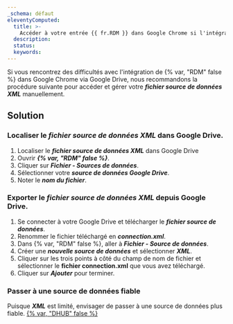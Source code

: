 ```yaml
---
_schema: défaut
eleventyComputed:
  title: >-
    Accéder à votre entrée {{ fr.RDM }} dans Google Chrome si l'intégration Google Drive ne fonctionne pas
  description:
  status:
  keywords:
---
```

Si vous rencontrez des difficultés avec l'intégration de {% var, "RDM" false %} dans Google Chrome via Google Drive, nous recommandons la procédure suivante pour accéder et gérer votre ***fichier source de données XML*** manuellement.

## Solution

### Localiser le ***fichier source de données XML*** dans Google Drive.

1. Localiser le ***fichier source de données XML*** dans Google Drive
2. Ouvrir ***{% var, "RDM" false %}***.
3. Cliquer sur ***Fichier - Sources de données***.
4. Sélectionner votre ***source de données Google Drive***.
5. Noter le ***nom du fichier***.

### Exporter le ***fichier source de données XML*** depuis Google Drive.

1. Se connecter à votre Google Drive et télécharger le ***fichier source de données***.
2. Renommer le fichier téléchargé en ***connection.xml***.
3. Dans {% var, "RDM" false %}, aller à ***Fichier - Source de données***.
4. Créer une ***nouvelle source de données*** et sélectionner ***XML***.
5. Cliquer sur les trois points à côté du champ de nom de fichier et sélectionner le **fichier connection.xml** que vous avez téléchargé.
6. Cliquer sur ***Ajouter*** pour terminer.

### Passer à une source de données fiable

Puisque ***XML*** est limité, envisager de passer à une source de données plus fiable. [{% var, "DHUB" false %}](t/hub/getting-started/create-hub/)

&nbsp;
